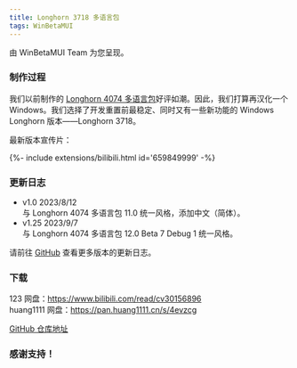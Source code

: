 ```yaml
---
title: Longhorn 3718 多语言包
tags: WinBetaMUI
---
```


由 WinBetaMUI Team 为您呈现。
<!--more-->

### 制作过程

我们以前制作的 [Longhorn 4074 多语言包](/2023/06/10/lh4074mui)好评如潮。因此，我们打算再汉化一个 Windows。我们选择了开发重置前最稳定、同时又有一些新功能的 Windows Longhorn 版本——Longhorn 3718。

最新版本宣传片：

<div>{%- include extensions/bilibili.html id='659849999' -%}</div>

### 更新日志

- v1.0 2023/8/12<br>与 Longhorn 4074 多语言包 11.0 统一风格，添加中文（简体）。
- v1.25 2023/9/7<br>与 Longhorn 4074 多语言包 12.0 Beta 7 Debug 1 统一风格。

请前往 [GitHub](https://github.com/wbmui/lh3718mui/releases) 查看更多版本的更新日志。

### 下载

123 网盘：https://www.bilibili.com/read/cv30156896<br>
huang1111 网盘：https://pan.huang1111.cn/s/4evzcg<br>

[GitHub 仓库地址](https://github.com/wbmui/lh3718mui)

### 感谢支持！